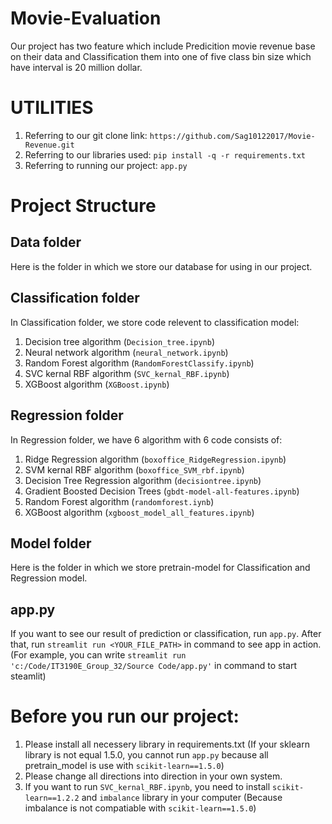 # Movie-Evaluation
Our project has two feature which include Predicition movie revenue base on their data and Classification them into one of five class bin size which have interval is 20 million dollar.
# UTILITIES
1. Referring to our git clone link: `https://github.com/Sag10122017/Movie-Revenue.git`
2. Referring to our libraries used: `pip install -q -r requirements.txt`
3. Referring to running our project: `app.py`
# Project Structure
## Data folder
Here is the folder in which we store our database for using in our project. 
## Classification folder
In Classification folder, we store code relevent to classification model:
1. Decision tree algorithm (`Decision_tree.ipynb`)
2. Neural network algorithm (`neural_network.ipynb`)
3. Random Forest algorithm (`RandomForestClassify.ipynb`)
4. SVC kernal RBF algorithm (`SVC_kernal_RBF.ipynb`)
5. XGBoost algorithm (`XGBoost.ipynb`)
## Regression folder
In Regression folder, we have 6 algorithm with 6 code consists of: 
1. Ridge Regression algorithm (`boxoffice_RidgeRegression.ipynb`)
2. SVM kernal RBF algorithm (`boxoffice_SVM_rbf.ipynb`)
3. Decision Tree Regression algorithm (`decisiontree.ipynb`)
4. Gradient Boosted Decision Trees (`gbdt-model-all-features.ipynb`)
5. Random Forest algorithm (`randomforest.iynb`)
6. XGBoost algorithm (`xgboost_model_all_features.ipynb`)
## Model folder
Here is the folder in which we store pretrain-model for Classification and Regression model. 
## app.py
If you want to see our result of prediction or classification, run `app.py`. After that, run `streamlit run <YOUR_FILE_PATH>` in command to see app in action.
(For example, you can write `streamlit run 'c:/Code/IT3190E_Group_32/Source Code/app.py'` in command to start steamlit)
# Before you run our project:
1. Please install all necessery library in requirements.txt (If your sklearn library is not equal 1.5.0, you cannot run `app.py` because all pretrain_model is use with `scikit-learn==1.5.0`)
2. Please change all directions into direction in your own system.
3. If you want to run `SVC_kernal_RBF.ipynb`, you need to install `scikit-learn==1.2.2` and `imbalance` library in your computer (Because imbalance is not compatiable with `scikit-learn==1.5.0`)
